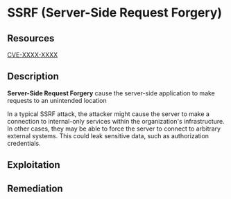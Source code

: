# SSRF (Server-Side Request Forgery)

## Resources

[CVE-XXXX-XXXX](https://www.example.com/)

## Description

**Server-Side Request Forgery** cause the server-side application to make requests
to an unintended location

In a typical SSRF attack, the attacker might cause the server
to make a connection to internal-only services within the organization's infrastructure.
In other cases, they may be able to force the server to connect to arbitrary external systems.
This could leak sensitive data, such as authorization credentials.

## Exploitation



## Remediation



